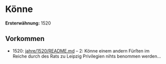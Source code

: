 # Könne

**Ersterwähnung:** 1520

## Vorkommen
- 1520: [jahre/1520/README.md](../jahre/1520/README.md) – 2: Könne einem andern Fürſten im Reiche durch des
Rats zu Leipzig Privilegien nihts benommen werden...
